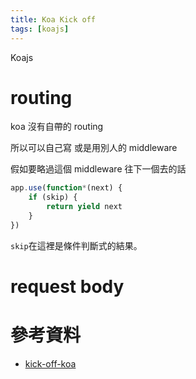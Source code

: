 ```yaml
---
title: Koa Kick off
tags: [koajs]
---
```


Koajs

# routing

koa 沒有自帶的 routing

所以可以自己寫 或是用別人的 middleware

假如要略過這個 middleware 往下一個去的話

```js
app.use(function*(next) {
    if (skip) {
        return yield next
    }
})
```

`skip`在這裡是條件判斷式的結果。

# request body



# 參考資料
 
- [kick-off-koa](https://github.com/koajs/kick-off-koa)
